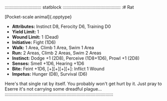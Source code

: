 ::::::::::::::::::::::::::::: statblock ::::::::::::::::::::::::::::::::::::::::::::::
:# Rat

[Pocket-scale animal]{.opptype}

- **Attributes:** Instinct D8, Ferocity D6, Training D0
- **Yield Limit:** 1
- **Wound Limit:** 1 (Dead)
- **Initiative:** Fight (1D6)
- **Walk:** 1 Area, Climb 1 Area, Swim 1 Area
- **Run:** 2 Areas, Climb 2 Areas, Swim 2 Areas
- **Instinct:** Dodge +1 (2D8), Perceive (1D8+1D6), Prowl +1 (2D8)
- **Senses:** Smell +1D6, Hearing +1D6
- **Bite:** Feint +1D6, [+][+][+][+]: Inflict 1 Wound
- **Impetus:** Hunger (D8), Survival (D6)

Here's that single rat by itself. You probably won't get hurt by it.
Just pray to Eserre it's not carrying some dreadful plague...
::::::::::::::::::::::::::::::::::::::::::::::::::::::::::::::::::::::::::::::::::::::

